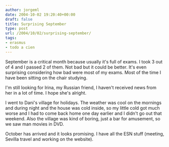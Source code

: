 ```yaml
---
author: jorgeml
date: 2004-10-02 19:20:40+00:00
draft: false
title: Surprising September
type: post
url: /2004/10/02/surprising-september/
tags:
- erasmus
- todo a cien
---
```


September is a critical month because usually it's full of exams. I took 3 out of 4 and I passed 2 of them. Not bad but it could be better. It's even surprising considering how bad were most of my exams. Most of the time I have been sitting on the chair studying.

I'm still looking for Irina, my Russian friend, I haven't received news from her in a lot of time. I hope she's alright.

I went to Dani's village for holidays. The weather was cool on the mornings and during night and the house was cold inside, so my little cold got much worse and I had to come back home one day earlier and I didn't go out that weekend. Also the village was kind of boring, just a bar for amusement, so we saw man movies in DVD.

October has arrived and it looks promising. I have all the ESN stuff (meeting, Sevilla travel and working on the website).
